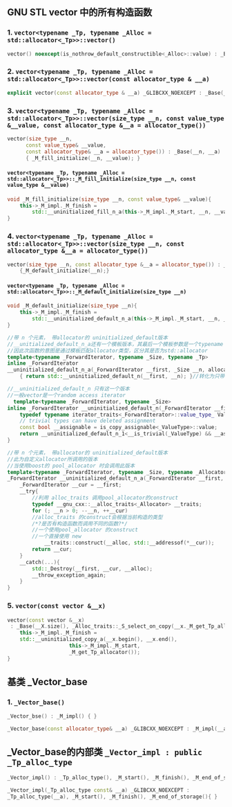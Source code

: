 <!-- TOC-->
## GNU STL vector 中的所有构造函数
### 1. `vector<typename _Tp, typename _Alloc = std::allocator<_Tp>>::vector()`
```c++
vector() noexcept(is_nothrow_default_constructible<_Alloc>::value) : _Base() { }
```
### 2. `vector<typename _Tp, typename _Alloc = std::allocator<_Tp>>::vector(const allocator_type & __a)`
```c++
explicit vector(const allocator_type & __a) _GLIBCXX_NOEXCEPT : _Base(__a) {} 
```
### 3. `vector<typename _Tp, typename _Alloc = std::allocator<_Tp>>::vector(size_type __n, const value_type &__value, const allocator_type &__a = allocator_type())`
```c++
vector(size_type __n, 
      const value_type& __value, 
      const allocator_type& __a = allocator_type()) : _Base(__n, __a)
      { _M_fill_initialize(__n, __value); }
```

#### `vector<typename _Tp, typename _Alloc = std::allocator<_Tp>>::_M_fill_initialize(size_type __n, const value_type &__value)`
```c++
void _M_fill_initialize(size_type __n, const value_type& __value){
    this->_M_impl._M_finish =
        std::__uninitialized_fill_n_a(this->_M_impl._M_start, __n, __value, _M_get_Tp_allocator());
}
```
### 4. `vector<typename _Tp, typename _Alloc = std::allocator<_Tp>>::vector(size_type __n, const allocator_type &__a = allocator_type())`
```c++
vector(size_type __n, const allocator_type &__a = allocator_type()) : _Base(__n, __a)
    {_M_default_initialize(__n);}
```
#### `vector<typename _Tp, typename _Alloc = std::allocator<_Tp>>::_M_default_initialize(size_type __n)`
```c++
void _M_default_initialize(size_type __n){
    this->_M_impl._M_finish = 
        std::__uninitialized_default_n_a(this->_M_impl._M_start, __n, _M_get_Tp_allocator());
}
```
```c++
//带 n 个元素， 带allocator的 uninitialized_default版本
//__unitialized_default_n_a还有一个模板版本，其最后一个模板参数是一个typename _Allocator
//因此次函数的意图是通过模板匹配allocator类型，区分其是否为std::allocator
template<typename _ForwardIterator, typename _Size, typename _Tp> 
inline _ForwardIterator
__uninitialized_default_n_a(_ForwardIterator __first, _Size __n, allocator<_Tp>&)
    { return std::__uninitialized_default_n(__first, __n); }//转化为只带 n 不带a的版本
```
```c++
//__uninitialized_default_n 只有这一个版本
//一般vector是一个random access iterator
  template<typename _ForwardIterator, typename _Size>
inline _ForwardIterator __uninitialized_default_n(_ForwardIterator __first, _Size __n){
	typedef typename iterator_traits<_ForwardIterator>::value_type_ ValueType;
	// trivial types can have deleted assignment
	const bool __assignable = is_copy_assignable<_ValueType>::value;
	return __uninitialized_default_n_1<__is_trivial(_ValueType) && __assignable>::__uninit_default_n(__first, __n);
}
```
```c++
//带 n 个元素， 带allocator的 uninitialized_default版本
//此为自定义allocator所调用的版本
//当使用boost的 pool_allocator 时会调用此版本
template<typename _ForwardIterator, typename _Size, typename _Allocator>
_ForwardIterator __uninitialized_default_n_a(_ForwardIterator __first, _Size __n, _Allocator& __alloc){
    _ForwardIterator __cur = __first;
    __try{
        //利用 alloc_traits 调用pool_allocator的construct
        typedef __gnu_cxx::__alloc_traits<_Allocator> __traits;
        for (; __n > 0; --__n, ++__cur)
        //alloc_traits 的construct会根据当前构造的类型
        /*?是否有构造函数而调用不同的函数?*/
        //一个使用pool_allocator 的construct 
        //一个直接使用 new
            __traits::construct(__alloc, std::__addressof(*__cur));
        return __cur;
    }
    __catch(...){
        std::_Destroy(__first, __cur, __alloc);
        __throw_exception_again;
    }
}
```
### 5. `vector(const vector &__x)`
```c++
vector(const vector &__x)
 : _Base(__X.size(), _Alloc_traits::_S_select_on_copy(__x._M_get_Tp_allocator())){
    this->_M_impl._M_finish =
    std::__uninitialized_copy_a(__x.begin(), __x.end(),
                    this->_M_impl._M_start,
                    _M_get_Tp_allocator());
}
```
## 基类 _Vector_base
### 1. `_Vector_base()`
```c++
_Vector_bse() : _M_impl() { }
```
```c++
_Vector_base(const allocator_type& __a) _GLIBCXX_NOEXCEPT : _M_impl(__a) { }
```


## _Vector_base的内部类 `_Vector_impl : public _Tp_alloc_type`
```c++
_Vector_impl() : _Tp_alloc_type(), _M_start(), _M_finish(), _M_end_of_storage()	{ }
```
```c++
_Vector_impl(_Tp_alloc_type const& __a) _GLIBCXX_NOEXCEPT : 
_Tp_alloc_type(__a), _M_start(), _M_finish(), _M_end_of_storage(){ }
```